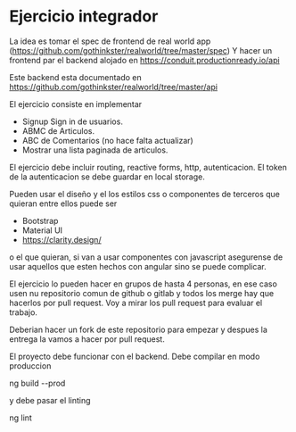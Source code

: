 # Ejercicio integrador

La idea es tomar el spec de frontend de real world app (https://github.com/gothinkster/realworld/tree/master/spec)
Y hacer un frontend par el backend alojado en 
https://conduit.productionready.io/api

Este backend esta documentado en https://github.com/gothinkster/realworld/tree/master/api

El ejercicio consiste en implementar 
+ Signup Sign in de usuarios. 
+ ABMC de Articulos. 
+ ABC de Comentarios (no hace falta actualizar)
+ Mostrar una lista paginada de articulos. 

El ejercicio debe incluir routing, reactive forms, http, autenticacion. 
El token de la autenticacion se debe guardar en local storage. 

Pueden usar el diseño y el los estilos css o componentes de terceros que quieran entre ellos puede ser
+ Bootstrap 
+ Material UI
+ https://clarity.design/

o el que quieran, si van a usar componentes con javascript asegurense de usar aquellos que esten hechos con angular sino se puede complicar. 

El ejercicio lo pueden hacer en grupos de hasta 4 personas, en ese caso usen nu repositorio comun de github o gitlab  y todos los merge hay que hacerlos por pull request. 
Voy a mirar los pull request para evaluar el trabajo. 

Deberian hacer un fork de este repositorio para empezar y despues la entrega la vamos a hacer por pull request. 

El proyecto debe funcionar con el backend. 
Debe compilar en modo produccion 

ng build --prod

y debe pasar el linting

ng lint 


